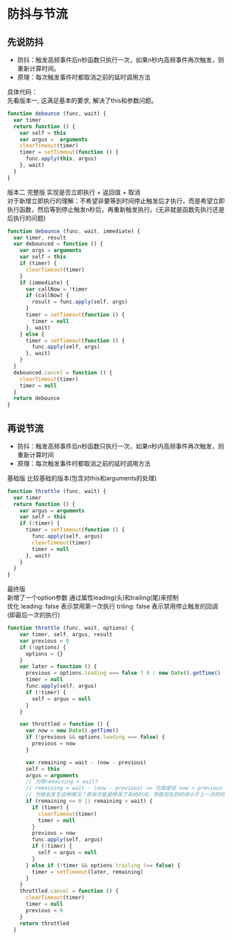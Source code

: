# 防抖与节流
## 先说防抖
- 防抖：触发高频事件后n秒函数只执行一次，如果n秒内高频事件再次触发，则重新计算时间。
- 原理：每次触发事件时都取消之前的延时调用方法   

具体代码：  
先看版本一, 这满足基本的要求, 解决了this和参数问题。
```javascript
function debounce (func, wait) {
  var timer
  return function () {
    var self = this
    var argus =  arguments
    clearTimeout(timer)
    timer = setTimeout(function () {
      func.apply(this, argus)
    }, wait)
  }
}
```
版本二 完整版 实现是否立即执行 + 返回值 + 取消  
对于新增立即执行的理解：不希望非要等到时间停止触发后才执行，而是希望立即执行函数，然后等到停止触发n秒后，再重新触发执行。(无非就是函数先执行还是后执行的问题)
```javascript
function debounce (func, wait, immediate) {
  var timer, result
  var debounced = function () {
    var args = arguments
    var self = this
    if (timer) {
      clearTimeout(timer)
    }
    if (immediate) {
      var callNow = !timer
      if (callNow) {
        result = func.apply(self, args)
      }
      timer = setTimeout(function () {
        timer = null
      }, wait)
    } else {
      timer = setTimeout(function () {
        func.apply(self, args)
      }, wait)
    }
  }
  debounced.cancel = function () {
    clearTimeout(timer)
    timer = null
  }
  return debounce
}

```
## 再说节流
- 防抖：触发高频事件后n秒函数只执行一次，如果n秒内高频事件再次触发，则重新计算时间  
- 原理：每次触发事件时都取消之前的延时调用方法 

基础版 比较基础的版本(包含对this和arguments的处理)
```javascript
function throttle (func, wait) {
  var timer
  return function () {
    var argus = arguments
    var self = this
    if (!timer) {
      timer = setTimeout(function () {
        func.apply(self, argus)
        clearTimeout(timer)
        timer = null
      }, wait)
    }
  }
}
```
最终版  
新增了一个option参数 通过属性leading(头)和trailing(尾)来控制  
优化 leading: false 表示禁用第一次执行
triling: false 表示禁用停止触发的回调(即最后一次的执行)  
```javascript
function throttle (func, wait, options) {
    var timer, self, argus, result
    var previous = 0
    if (!options) {
      options = {}
    }
    var later = function () {
      previous = options.leading === false ? 0 : new Date().getTime()
      timer = null
      func.apply(self, argus)
      if (!timer) {
        self = argus = null
      }
    }

    var throttled = function () {
      var now = new Date().getTime()
      if (!previous && options.leading === false) {
        previous = now
      }

      var remaining = wait - (now - previous)
      self = this
      argus = arguments
      // 为啥remaining > wait?
      // remaining = wait - (now - previous) => 也就是说 now < previous
      // 为啥会发生这种情况？原来可能是修改了系统时间，导致现在的时间小于上一次的时间
      if (remaining <= 0 || remaining > wait) {
        if (timer) {
          clearTimeout(timer)
          timer = null
        }
        previous = now
        func.apply(self, argus)
        if (!timer) {
          self = argus = null
        }
      } else if (!timer && options.trailing !== false) {
        timer = setTimeout(later, remaining)
      }
    }
    throttled.cancel = function () {
      clearTimeout(timer)
      timer = null
      previous = 0
    }
    return throttled
  }
```
